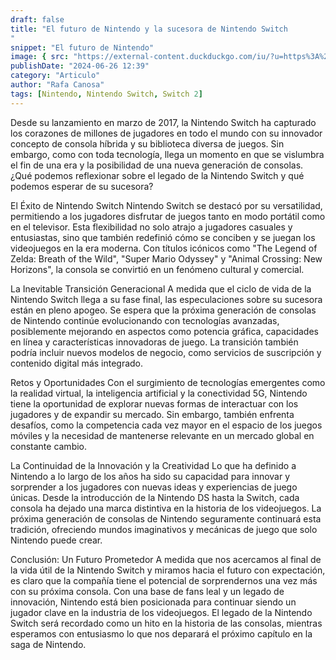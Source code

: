 ```yaml
---
draft: false
title: "El futuro de Nintendo y la sucesora de Nintendo Switch
"
snippet: "El futuro de Nintendo"
image: { src: "https://external-content.duckduckgo.com/iu/?u=https%3A%2F%2F1.bp.blogspot.com%2F-pjwMZiefH3I%2FWK97454COXI%2FAAAAAAAAA78%2FyNMn6eFkAHoLdLG4Erg3ZLqf4g7Eem1rwCLcB%2Fs1600%2FNintendo%252BSwitch.jpg&f=1&nofb=1&ipt=402326819dc16a271119541af3b77f6c529451dc17cfa056c695a53258660808&ipo=images", alt: "Nintendo Switch junto con su dock y su mando" }
publishDate: "2024-06-26 12:39"
category: "Articulo"
author: "Rafa Canosa"
tags: [Nintendo, Nintendo Switch, Switch 2]
---
```


Desde su lanzamiento en marzo de 2017, la Nintendo Switch ha capturado los corazones de millones de jugadores en todo el mundo con su innovador concepto de consola híbrida y su biblioteca diversa de juegos. Sin embargo, como con toda tecnología, llega un momento en que se vislumbra el fin de una era y la posibilidad de una nueva generación de consolas. ¿Qué podemos reflexionar sobre el legado de la Nintendo Switch y qué podemos esperar de su sucesora?

El Éxito de Nintendo Switch
Nintendo Switch se destacó por su versatilidad, permitiendo a los jugadores disfrutar de juegos tanto en modo portátil como en el televisor. Esta flexibilidad no solo atrajo a jugadores casuales y entusiastas, sino que también redefinió cómo se conciben y se juegan los videojuegos en la era moderna. Con títulos icónicos como "The Legend of Zelda: Breath of the Wild", "Super Mario Odyssey" y "Animal Crossing: New Horizons", la consola se convirtió en un fenómeno cultural y comercial.

La Inevitable Transición Generacional
A medida que el ciclo de vida de la Nintendo Switch llega a su fase final, las especulaciones sobre su sucesora están en pleno apogeo. Se espera que la próxima generación de consolas de Nintendo continúe evolucionando con tecnologías avanzadas, posiblemente mejorando en aspectos como potencia gráfica, capacidades en línea y características innovadoras de juego. La transición también podría incluir nuevos modelos de negocio, como servicios de suscripción y contenido digital más integrado.

Retos y Oportunidades
Con el surgimiento de tecnologías emergentes como la realidad virtual, la inteligencia artificial y la conectividad 5G, Nintendo tiene la oportunidad de explorar nuevas formas de interactuar con los jugadores y de expandir su mercado. Sin embargo, también enfrenta desafíos, como la competencia cada vez mayor en el espacio de los juegos móviles y la necesidad de mantenerse relevante en un mercado global en constante cambio.

La Continuidad de la Innovación y la Creatividad
Lo que ha definido a Nintendo a lo largo de los años ha sido su capacidad para innovar y sorprender a los jugadores con nuevas ideas y experiencias de juego únicas. Desde la introducción de la Nintendo DS hasta la Switch, cada consola ha dejado una marca distintiva en la historia de los videojuegos. La próxima generación de consolas de Nintendo seguramente continuará esta tradición, ofreciendo mundos imaginativos y mecánicas de juego que solo Nintendo puede crear.

Conclusión: Un Futuro Prometedor
A medida que nos acercamos al final de la vida útil de la Nintendo Switch y miramos hacia el futuro con expectación, es claro que la compañía tiene el potencial de sorprendernos una vez más con su próxima consola. Con una base de fans leal y un legado de innovación, Nintendo está bien posicionada para continuar siendo un jugador clave en la industria de los videojuegos. El legado de la Nintendo Switch será recordado como un hito en la historia de las consolas, mientras esperamos con entusiasmo lo que nos deparará el próximo capítulo en la saga de Nintendo.
